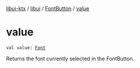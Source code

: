 [libui-ktx](../../index.md) / [libui](../index.md) / [FontButton](index.md) / [value](./value.md)

# value

`val value: `[`Font`](../-font/index.md)

Returns the font currently selected in the FontButton.

